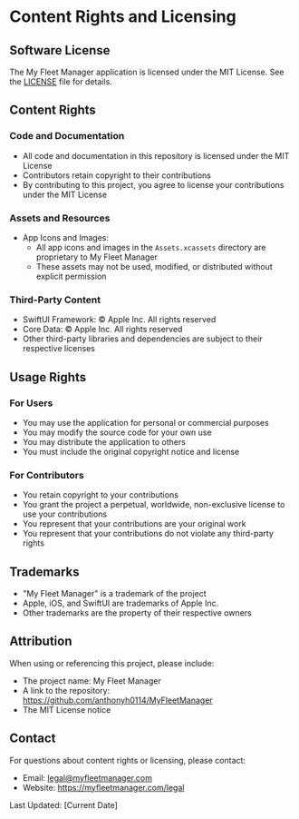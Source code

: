 # Content Rights and Licensing

## Software License
The My Fleet Manager application is licensed under the MIT License. See the [LICENSE](LICENSE) file for details.

## Content Rights

### Code and Documentation
- All code and documentation in this repository is licensed under the MIT License
- Contributors retain copyright to their contributions
- By contributing to this project, you agree to license your contributions under the MIT License

### Assets and Resources
- App Icons and Images:
  - All app icons and images in the `Assets.xcassets` directory are proprietary to My Fleet Manager
  - These assets may not be used, modified, or distributed without explicit permission

### Third-Party Content
- SwiftUI Framework: © Apple Inc. All rights reserved
- Core Data: © Apple Inc. All rights reserved
- Other third-party libraries and dependencies are subject to their respective licenses

## Usage Rights

### For Users
- You may use the application for personal or commercial purposes
- You may modify the source code for your own use
- You may distribute the application to others
- You must include the original copyright notice and license

### For Contributors
- You retain copyright to your contributions
- You grant the project a perpetual, worldwide, non-exclusive license to use your contributions
- You represent that your contributions are your original work
- You represent that your contributions do not violate any third-party rights

## Trademarks
- "My Fleet Manager" is a trademark of the project
- Apple, iOS, and SwiftUI are trademarks of Apple Inc.
- Other trademarks are the property of their respective owners

## Attribution
When using or referencing this project, please include:
- The project name: My Fleet Manager
- A link to the repository: https://github.com/anthonyh0114/MyFleetManager
- The MIT License notice

## Contact
For questions about content rights or licensing, please contact:
- Email: legal@myfleetmanager.com
- Website: https://myfleetmanager.com/legal

Last Updated: [Current Date] 